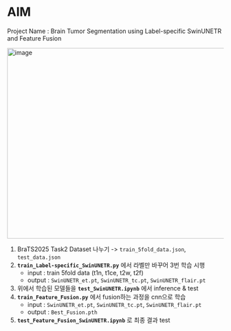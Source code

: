 # AIM
Project Name : Brain Tumor Segmentation using Label-specific SwinUNETR and Feature Fusion

<img width="784" height="443" alt="image" src="https://github.com/user-attachments/assets/54db6779-7eb6-42c8-8d66-d671836205e0" />

1. BraTS2025 Task2 Dataset 나누기 -> `train_5fold_data.json`, `test_data.json`
2. **`train_Label-specific_SwinUNETR.py`** 에서 라벨만 바꾸어 3번 학습 시행
    - input : train 5fold data (t1n, t1ce, t2w, t2f)
    - output : `SwinUNETR_et.pt`, `SwinUNETR_tc.pt`, `SwinUNETR_flair.pt`
3. 위에서 학습된 모델들을 **`test_SwinUNETR.ipynb`** 에서 inference & test
4. **`train_Feature_Fusion.py`** 에서 fusion하는 과정을 cnn으로 학습
    - input : `SwinUNETR_et.pt`, `SwinUNETR_tc.pt`, `SwinUNETR_flair.pt`
    - output : `Best_Fusion.pth`
5. **`test_Feature_Fusion_SwinUNETR.ipynb`** 로 최종 결과 test
